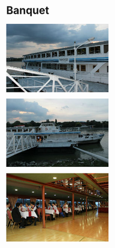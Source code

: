 # Banquet

![](../.gitbook/assets/001.jpg)

![](<../.gitbook/assets/002 (2).jpg>)

![](../.gitbook/assets/003.jpg)





